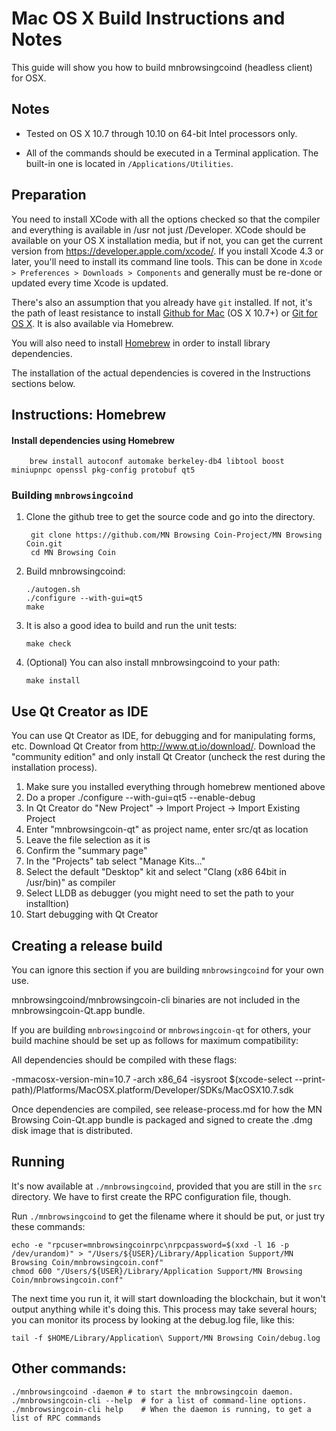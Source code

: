 Mac OS X Build Instructions and Notes
====================================
This guide will show you how to build mnbrowsingcoind (headless client) for OSX.

Notes
-----

* Tested on OS X 10.7 through 10.10 on 64-bit Intel processors only.

* All of the commands should be executed in a Terminal application. The
built-in one is located in `/Applications/Utilities`.

Preparation
-----------

You need to install XCode with all the options checked so that the compiler
and everything is available in /usr not just /Developer. XCode should be
available on your OS X installation media, but if not, you can get the
current version from https://developer.apple.com/xcode/. If you install
Xcode 4.3 or later, you'll need to install its command line tools. This can
be done in `Xcode > Preferences > Downloads > Components` and generally must
be re-done or updated every time Xcode is updated.

There's also an assumption that you already have `git` installed. If
not, it's the path of least resistance to install [Github for Mac](https://mac.github.com/)
(OS X 10.7+) or
[Git for OS X](https://code.google.com/p/git-osx-installer/). It is also
available via Homebrew.

You will also need to install [Homebrew](http://brew.sh) in order to install library
dependencies.

The installation of the actual dependencies is covered in the Instructions
sections below.

Instructions: Homebrew
----------------------

#### Install dependencies using Homebrew

        brew install autoconf automake berkeley-db4 libtool boost miniupnpc openssl pkg-config protobuf qt5

### Building `mnbrowsingcoind`

1. Clone the github tree to get the source code and go into the directory.

        git clone https://github.com/MN Browsing Coin-Project/MN Browsing Coin.git
        cd MN Browsing Coin

2.  Build mnbrowsingcoind:

        ./autogen.sh
        ./configure --with-gui=qt5
        make

3.  It is also a good idea to build and run the unit tests:

        make check

4.  (Optional) You can also install mnbrowsingcoind to your path:

        make install

Use Qt Creator as IDE
------------------------
You can use Qt Creator as IDE, for debugging and for manipulating forms, etc.
Download Qt Creator from http://www.qt.io/download/. Download the "community edition" and only install Qt Creator (uncheck the rest during the installation process).

1. Make sure you installed everything through homebrew mentioned above
2. Do a proper ./configure --with-gui=qt5 --enable-debug
3. In Qt Creator do "New Project" -> Import Project -> Import Existing Project
4. Enter "mnbrowsingcoin-qt" as project name, enter src/qt as location
5. Leave the file selection as it is
6. Confirm the "summary page"
7. In the "Projects" tab select "Manage Kits..."
8. Select the default "Desktop" kit and select "Clang (x86 64bit in /usr/bin)" as compiler
9. Select LLDB as debugger (you might need to set the path to your installtion)
10. Start debugging with Qt Creator

Creating a release build
------------------------
You can ignore this section if you are building `mnbrowsingcoind` for your own use.

mnbrowsingcoind/mnbrowsingcoin-cli binaries are not included in the mnbrowsingcoin-Qt.app bundle.

If you are building `mnbrowsingcoind` or `mnbrowsingcoin-qt` for others, your build machine should be set up
as follows for maximum compatibility:

All dependencies should be compiled with these flags:

 -mmacosx-version-min=10.7
 -arch x86_64
 -isysroot $(xcode-select --print-path)/Platforms/MacOSX.platform/Developer/SDKs/MacOSX10.7.sdk

Once dependencies are compiled, see release-process.md for how the MN Browsing Coin-Qt.app
bundle is packaged and signed to create the .dmg disk image that is distributed.

Running
-------

It's now available at `./mnbrowsingcoind`, provided that you are still in the `src`
directory. We have to first create the RPC configuration file, though.

Run `./mnbrowsingcoind` to get the filename where it should be put, or just try these
commands:

    echo -e "rpcuser=mnbrowsingcoinrpc\nrpcpassword=$(xxd -l 16 -p /dev/urandom)" > "/Users/${USER}/Library/Application Support/MN Browsing Coin/mnbrowsingcoin.conf"
    chmod 600 "/Users/${USER}/Library/Application Support/MN Browsing Coin/mnbrowsingcoin.conf"

The next time you run it, it will start downloading the blockchain, but it won't
output anything while it's doing this. This process may take several hours;
you can monitor its process by looking at the debug.log file, like this:

    tail -f $HOME/Library/Application\ Support/MN Browsing Coin/debug.log

Other commands:
-------

    ./mnbrowsingcoind -daemon # to start the mnbrowsingcoin daemon.
    ./mnbrowsingcoin-cli --help  # for a list of command-line options.
    ./mnbrowsingcoin-cli help    # When the daemon is running, to get a list of RPC commands
